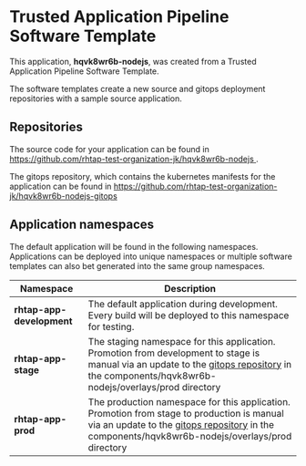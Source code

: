 # Trusted Application Pipeline Software Template

This application, **hqvk8wr6b-nodejs**, was created from a Trusted Application Pipeline Software Template.

The software templates create a new source and gitops deployment repositories with a sample source application. 

## Repositories

The source code for your application can be found in [https://github.com/rhtap-test-organization-jk/hqvk8wr6b-nodejs ](https://github.com/rhtap-test-organization-jk/hqvk8wr6b-nodejs ).
 
The gitops repository, which contains the kubernetes manifests for the application can be found in 
[https://github.com/rhtap-test-organization-jk/hqvk8wr6b-nodejs-gitops ](https://github.com/rhtap-test-organization-jk/hqvk8wr6b-nodejs-gitops ) 

## Application namespaces 

The default application will be found in the following namespaces. Applications can be deployed into unique namespaces or multiple software templates can also bet generated into the same group namespaces.  

|  Namespace   |  Description   |  
| -------- | -------- |   
| **rhtap-app-development** | The default application during development. Every build will be deployed to this namespace for testing. | 
| **rhtap-app-stage** | The staging namespace for this application. Promotion from development to stage is manual via an update to the [gitops repository](https://github.com/rhtap-test-organization-jk/hqvk8wr6b-nodejs-gitops ) in the components/hqvk8wr6b-nodejs/overlays/prod directory |  
| **rhtap-app-prod** | The production namespace for this application. Promotion from stage to production is manual via an update to the [gitops repository](https://github.com/rhtap-test-organization-jk/hqvk8wr6b-nodejs-gitops ) in the components/hqvk8wr6b-nodejs/overlays/prod directory | 